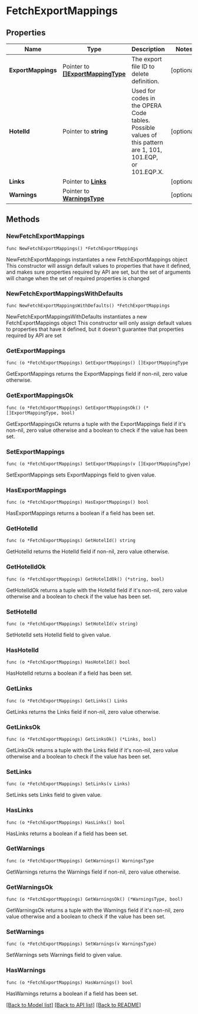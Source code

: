# FetchExportMappings

## Properties

Name | Type | Description | Notes
------------ | ------------- | ------------- | -------------
**ExportMappings** | Pointer to [**[]ExportMappingType**](ExportMappingType.md) | The export file ID to delete definition. | [optional] 
**HotelId** | Pointer to **string** | Used for codes in the OPERA Code tables. Possible values of this pattern are 1, 101, 101.EQP, or 101.EQP.X. | [optional] 
**Links** | Pointer to [**Links**](Links.md) |  | [optional] 
**Warnings** | Pointer to [**WarningsType**](WarningsType.md) |  | [optional] 

## Methods

### NewFetchExportMappings

`func NewFetchExportMappings() *FetchExportMappings`

NewFetchExportMappings instantiates a new FetchExportMappings object
This constructor will assign default values to properties that have it defined,
and makes sure properties required by API are set, but the set of arguments
will change when the set of required properties is changed

### NewFetchExportMappingsWithDefaults

`func NewFetchExportMappingsWithDefaults() *FetchExportMappings`

NewFetchExportMappingsWithDefaults instantiates a new FetchExportMappings object
This constructor will only assign default values to properties that have it defined,
but it doesn't guarantee that properties required by API are set

### GetExportMappings

`func (o *FetchExportMappings) GetExportMappings() []ExportMappingType`

GetExportMappings returns the ExportMappings field if non-nil, zero value otherwise.

### GetExportMappingsOk

`func (o *FetchExportMappings) GetExportMappingsOk() (*[]ExportMappingType, bool)`

GetExportMappingsOk returns a tuple with the ExportMappings field if it's non-nil, zero value otherwise
and a boolean to check if the value has been set.

### SetExportMappings

`func (o *FetchExportMappings) SetExportMappings(v []ExportMappingType)`

SetExportMappings sets ExportMappings field to given value.

### HasExportMappings

`func (o *FetchExportMappings) HasExportMappings() bool`

HasExportMappings returns a boolean if a field has been set.

### GetHotelId

`func (o *FetchExportMappings) GetHotelId() string`

GetHotelId returns the HotelId field if non-nil, zero value otherwise.

### GetHotelIdOk

`func (o *FetchExportMappings) GetHotelIdOk() (*string, bool)`

GetHotelIdOk returns a tuple with the HotelId field if it's non-nil, zero value otherwise
and a boolean to check if the value has been set.

### SetHotelId

`func (o *FetchExportMappings) SetHotelId(v string)`

SetHotelId sets HotelId field to given value.

### HasHotelId

`func (o *FetchExportMappings) HasHotelId() bool`

HasHotelId returns a boolean if a field has been set.

### GetLinks

`func (o *FetchExportMappings) GetLinks() Links`

GetLinks returns the Links field if non-nil, zero value otherwise.

### GetLinksOk

`func (o *FetchExportMappings) GetLinksOk() (*Links, bool)`

GetLinksOk returns a tuple with the Links field if it's non-nil, zero value otherwise
and a boolean to check if the value has been set.

### SetLinks

`func (o *FetchExportMappings) SetLinks(v Links)`

SetLinks sets Links field to given value.

### HasLinks

`func (o *FetchExportMappings) HasLinks() bool`

HasLinks returns a boolean if a field has been set.

### GetWarnings

`func (o *FetchExportMappings) GetWarnings() WarningsType`

GetWarnings returns the Warnings field if non-nil, zero value otherwise.

### GetWarningsOk

`func (o *FetchExportMappings) GetWarningsOk() (*WarningsType, bool)`

GetWarningsOk returns a tuple with the Warnings field if it's non-nil, zero value otherwise
and a boolean to check if the value has been set.

### SetWarnings

`func (o *FetchExportMappings) SetWarnings(v WarningsType)`

SetWarnings sets Warnings field to given value.

### HasWarnings

`func (o *FetchExportMappings) HasWarnings() bool`

HasWarnings returns a boolean if a field has been set.


[[Back to Model list]](../README.md#documentation-for-models) [[Back to API list]](../README.md#documentation-for-api-endpoints) [[Back to README]](../README.md)


